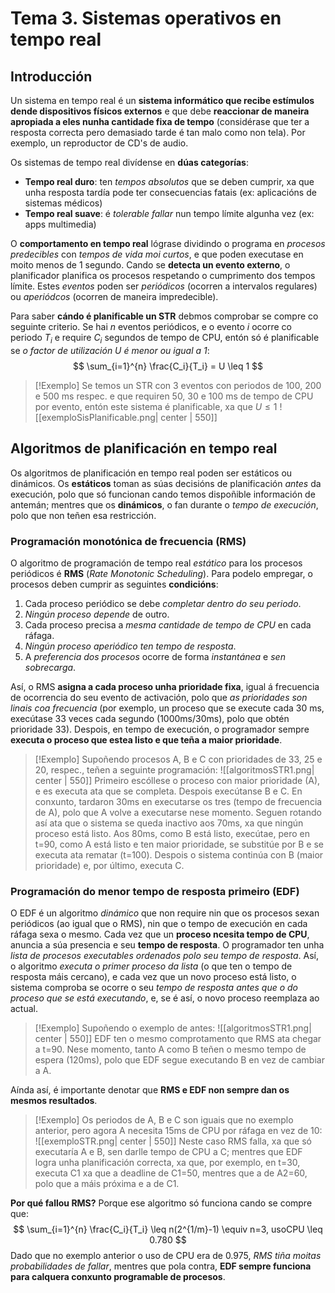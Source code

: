 # Tema 3. Sistemas operativos en tempo real
## Introducción
Un sistema en tempo real é un **sistema informático que recibe estímulos dende dispositivos físicos externos** e que debe **reaccionar de maneira apropiada a eles nunha cantidade fixa de tempo** (considérase que ter a resposta correcta pero demasiado tarde é tan malo como non tela).
Por exemplo, un reproductor de CD's de audio.

Os sistemas de tempo real divídense en **dúas categorías**:
+ **Tempo real duro**: ten _tempos absolutos_ que se deben cumprir, xa que unha resposta tardía pode ter consecuencias fatais (ex: aplicacións de sistemas médicos)
+ **Tempo real suave**: é _tolerable fallar_ nun tempo límite algunha vez (ex: apps multimedia)

O **comportamento en tempo real** lógrase dividindo o programa en _procesos predecibles_ con _tempos de vida moi curtos_, e que poden executase en moito menos de 1 segundo. Cando se **detecta un evento externo**, o planificador planifica os procesos respetando o cumprimento dos tempos límite. Estes _eventos_ poden ser _periódicos_ (ocorren a intervalos regulares) ou _aperiódcos_ (ocorren de maneira impredecible).

Para saber **cándo é planificable un STR** debmos comprobar se compre co seguinte criterio.
Se hai $n$ eventos periódicos, e o evento $i$ ocorre co periodo $T_i$ e require $C_i$ segundos de tempo de CPU, entón só é planificable se _o factor de utilización $U$ é menor ou igual a 1_:
$$
\sum_{i=1}^{n} \frac{C_i}{T_i} = U \leq 1
$$
> [!Exemplo]
> Se temos un STR con 3 eventos con periodos de 100, 200 e 500 ms respec. e que requiren 50, 30 e 100 ms de tempo de CPU por evento, entón este sistema é planificable, xa que $U \leq 1$
> ![[exemploSisPlanificable.png| center | 550]]

## Algoritmos de planificación en tempo real
Os algoritmos de planificación en tempo real poden ser estáticos ou dinámicos. Os **estáticos** toman as súas decisións de planificación _antes_ da execución, polo que só funcionan cando temos dispoñible información de antemán; mentres que os **dinámicos**, o fan durante o _tempo de execución_, polo que non teñen esa restricción.
### Programación monotónica de frecuencia (RMS)
O algoritmo de programación de tempo real _estático_ para los procesos periódicos é **RMS** (_Rate Monotonic Scheduling_). Para podelo empregar, o procesos deben cumprir as seguintes **condicións**:
1. Cada proceso periódico se debe _completar dentro do seu periodo_.
2. _Ningún proceso depende_ de outro.
3. Cada proceso precisa a _mesma cantidade de tempo de CPU_ en cada ráfaga.
4. _Ningún proceso aperiódico ten tempo de resposta_.
5. A _preferencia dos procesos_ ocorre de forma _instantánea_ e _sen sobrecarga_.

Así, o RMS **asigna a cada proceso unha prioridade fixa**, igual á frecuencia de ocorrencia do seu evento de activación, polo que _as prioridades son linais coa frecuencia_ (por exemplo, un proceso que se execute cada 30 ms, execútase 33 veces cada segundo (1000ms/30ms), polo que obtén prioridade 33). Despois, en tempo de execución, o programador sempre **executa o proceso que estea listo e que teña a maior prioridade**.

> [!Exemplo]
> Supoñendo procesos A, B e C con prioridades de 33, 25 e 20, respec., teñen a seguinte programación:
> ![[algoritmosSTR1.png| center | 550]]
> Primeiro escóllese o proceso con maior prioridade (A), e es executa ata que se completa. Despois execútanse B e C. En conxunto, tardaron 30ms en executarse os tres (tempo de frecuencia de A), polo que A volve a executarse nese momento. Seguen rotando así ata que o sistema se queda inactivo aos 70ms, xa que ningún proceso está listo. Aos 80ms, como B está listo, execútae, pero en t=90, como A está listo e ten maior prioridade, se substitúe por B e se executa ata rematar (t=100). Despois o sistema continúa con B (maior prioridade) e, por último, executa C.

### Programación do menor tempo de resposta primeiro (EDF)
O EDF é un algoritmo _dinámico_ que non require nin que os procesos sexan periódicos (ao igual que o RMS), nin que o tempo de execución en cada ráfaga sexa o mesmo. 
Cada vez que un **proceso ncesita tempo de CPU**, anuncia a súa presencia e seu **tempo de resposta**. O programador ten unha _lista de procesos executables ordenados polo seu tempo de resposta_. Así, o algoritmo _executa o primer proceso da lista_ (o que ten o tempo de resposta máis cercano), e cada vez que un novo proceso está listo, o sistema comproba se ocorre o seu _tempo de resposta antes que o do proceso que se está executando_, e, se é así, o novo proceso reemplaza ao actual.
> [!Exemplo]
> Supoñendo o exemplo de antes:
> ![[algoritmosSTR1.png| center | 550]]
> EDF ten o mesmo comprotamento que RMS ata chegar a t=90. Nese momento, tanto A como B teñen o mesmo tempo de espera (120ms), polo que EDF segue executando B en vez de cambiar a A.

Aínda así, é importante denotar que **RMS e EDF non sempre dan os mesmos resultados**.
> [!Exemplo]
> Os periodos de A, B e C son iguais que no exemplo anterior, pero agora A necesita 15ms de CPU por ráfaga en vez de 10:
> ![[exemploSTR.png| center | 550]]
> Neste caso RMS falla, xa que só executaría A e B, sen darlle tempo de CPU a C; mentres que EDF logra unha planificación correcta, xa que, por exemplo, en t=30, executa C1 xa que a deadline de C1=50, mentres que a de A2=60, polo que a máis próxima e a de C1.

**Por qué fallou RMS?** Porque ese algoritmo só funciona cando se compre que:
$$
\sum_{i=1}^{n} \frac{C_i}{T_i} \leq n(2^{1/m}-1) \equiv n=3,   usoCPU \leq 0.780
$$
Dado que no exemplo anterior o uso de CPU era de 0.975, _RMS tiña moitas probabilidades de fallar_, mentres que pola contra, **EDF sempre funciona para calquera conxunto programable de procesos**.

